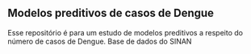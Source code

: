 ## Modelos preditivos de casos de Dengue
Esse repositório é para um estudo de modelos preditivos a respeito do número de casos de Dengue. Base de dados do SINAN
